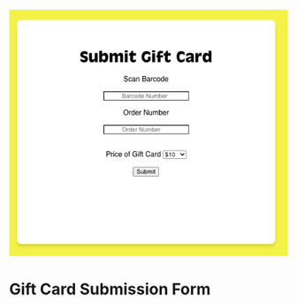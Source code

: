 <p align="center">
  <img src="https://github.com/Ethansteip/Gift-card-submitter/blob/master/Screen%20Shot%202020-10-27%20at%2010.32.23%20AM.png" width="750" title="hover text">
  
</p>

<h1>Gift Card Submission Form</h1>

